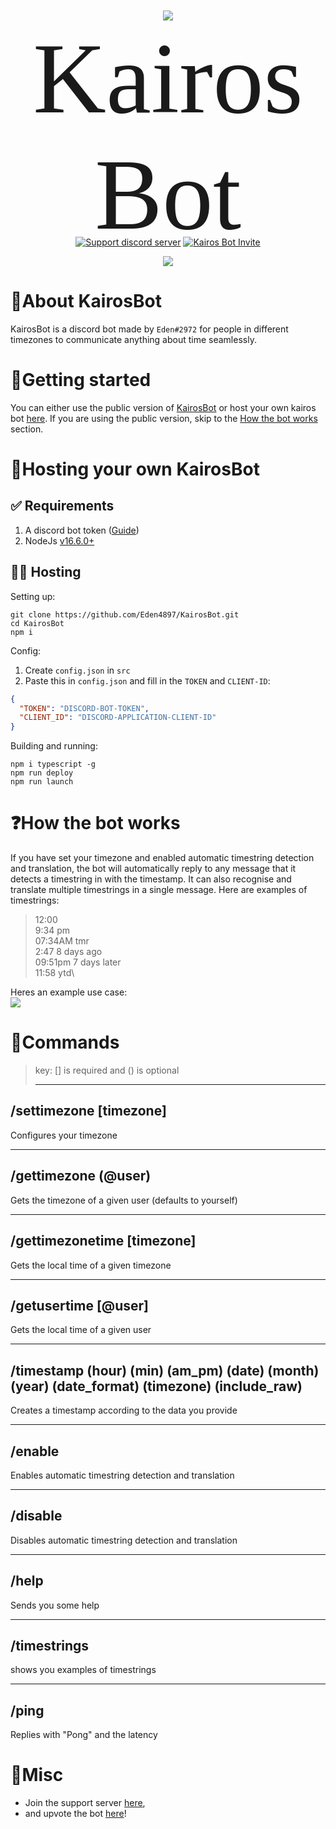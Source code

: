 <p align="center">
    <p id=title align="center" style="font-family: Fantasy;font-size: 162px;margin-bottom: -40px;">
      <img src="https://images-ext-1.discordapp.net/external/mk67v7aLqJzXNRItr4WYQptlCqVDb3pjzTCs7XBmUHg/https/cdn.discordapp.com/avatars/950382032620503091/50f96864ebf0422ad1309f81d577a11b.webp">KairosBot
    </p>
  <p align="center">
    <a href="https://discord.gg/J2xKqDKpGt"><img src="https://img.shields.io/discord/950606768621359104?color=5865F2&logo=discord&logoColor=white" alt="Support discord server" /></a>
    <a href="https://bit.ly/KairosBot"><img src="https://img.shields.io/badge/Invite-KairosBot-5865F2?logo=discord&logoColor=white" alt="Kairos Bot Invite" /></a>
  </p>  
  <p align="center">
    <a href="https://top.gg/bot/950382032620503091">
      <img src="https://top.gg/api/widget/950382032620503091.svg">
    </a> 
  </p>
</p>

# 📜About KairosBot

KairosBot is a discord bot made by `Eden#2972` for people in different timezones to communicate anything about time seamlessly.

# 🚀Getting started

You can either use the public version of [KairosBot](https://bit.ly/KairosBot) or host your own kairos bot [here](#🤖hosting-your-own-kairosbot). If you are using the public version, skip to the [How the bot works](#❓how-the-bot-works) section.

# 🤖Hosting your own KairosBot

## ✅ Requirements

1. A discord bot token ([Guide](https://discordjs.guide/preparations/setting-up-a-bot-application.html#creating-your-bot))
2. NodeJs [v16.6.0+](https://nodejs.org/en/)

## 🏃‍♂️ Hosting

Setting up:

```
git clone https://github.com/Eden4897/KairosBot.git
cd KairosBot
npm i
```

Config:

1. Create `config.json` in `src`
2. Paste this in `config.json` and fill in the `TOKEN` and `CLIENT-ID`:

```json
{
  "TOKEN": "DISCORD-BOT-TOKEN",
  "CLIENT_ID": "DISCORD-APPLICATION-CLIENT-ID"
}
```

Building and running:

```
npm i typescript -g
npm run deploy
npm run launch
```

# ❓How the bot works

If you have set your timezone and enabled automatic timestring detection and translation, the bot will automatically reply to any message that it detects a timestring in with the timestamp. It can also recognise and translate multiple timestrings in a single message. Here are examples of timestrings:

> 12:00\
> 9:34 pm\
> 07:34AM tmr\
> 2:47 8 days ago\
> 09:51pm 7 days later\
> 11:58 ytd\

Heres an example use case:\
![](https://cdn.discordapp.com/attachments/887637467002458132/950631024247840828/unknown.png)

# 📝Commands

> key: [] is required and () is optional<hr>

## /settimezone [timezone]

Configures your timezone<hr>

## /gettimezone (@user)

Gets the timezone of a given user (defaults to yourself)<hr>

## /gettimezonetime [timezone]

Gets the local time of a given timezone<hr>

## /getusertime [@user]

Gets the local time of a given user<hr>

## /timestamp (hour) (min) (am_pm) (date) (month) (year) (date_format) (timezone) (include_raw)

Creates a timestamp according to the data you provide<hr>

## /enable

Enables automatic timestring detection and translation<hr>

## /disable

Disables automatic timestring detection and translation<hr>

## /help

Sends you some help<hr>

## /timestrings

shows you examples of timestrings<hr>

## /ping

Replies with "Pong" and the latency

# 🔗Misc

- Join the support server [here](https://discord.gg/J2xKqDKpGt),
- and upvote the bot [here](https://top.gg/bot/950382032620503091)!
